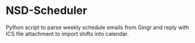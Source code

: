 # NSD-Scheduler
Python script to parse weekly schedule emails from Gingr and reply with ICS file attachment to import shifts into calendar.
